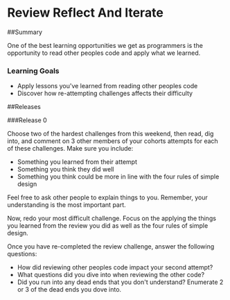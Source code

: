 # Review Reflect And Iterate

##Summary

One of the best learning opportunities we get as programmers is the opportunity to read other peoples code and apply what we learned.

### Learning Goals
* Apply lessons you've learned from reading other peoples code
* Discover how re-attempting challenges affects their difficulty

##Releases

###Release 0

Choose two of the hardest challenges from this weekend, then read, dig into, and comment on 3 other members of your cohorts attempts for each of these challenges. Make sure you include:
  * Something you learned from their attempt
  * Something you think they did well
  * Something you think could be more in line with the four rules of simple design

Feel free to ask other people to explain things to you. Remember, your understanding is the most important part.

Now, redo your most difficult challenge. Focus on the applying the things you learned from the review you did as well as the four rules of simple design.

Once you have re-completed the review challenge, answer the following questions:

- How did reviewing other peoples code impact your second attempt?
- What questions did you dive into when reviewing the other code?
- Did you run into any dead ends that you don't understand? Enumerate 2 or 3 of the dead ends you dove into.
